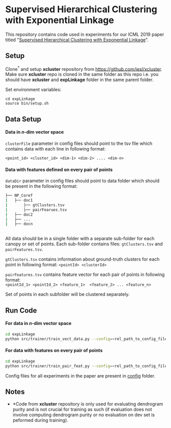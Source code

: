 # Supervised Hierarchical Clustering with Exponential Linkage
This repository contains code used in experiments for our ICML 2019 paper titled  "[Supervised Hierarchical Clustering with Exponential Linkage](http://proceedings.mlr.press/v97/yadav19a.html)". 

## Setup ##

Clone<sup>*</sup>  and setup **xcluster** repository from <https://github.com/iesl/xcluster>. 
Make sure **xcluster** repo is cloned in the same folder as this repo i.e. you should have **xcluster** and **expLinkage** folder in the same parent folder.  

Set environment variables:

```
cd expLinkage
source bin/setup.sh
```

## Data Setup ##


#### Data in *n*-dim vector space ####

`clusterFile` parameter in config files should point to the tsv file which contains data with each line in following format:

`<point_id> <cluster_id> <dim-1> <dim-2> .... <dim-n>`

#### Data with features defined on every pair of points ####

`dataDir` parameter in config files should point to data folder which should be present in the following format:
```bash
├── NP_Coref
|   ├── doc1
|       ├── gtClusters.tsv
|       ├── pairFearues.tsv
|   ├── doc2
|   ├── ...
|   ├── docn
    
```

All data should be in a single folder with a separate sub-folder for each canopy or set of points. Each sub-folder contains files: `gtClusters.tsv` and `pairFeatures.tsv`. 
 
`gtClusters.tsv` contains information about ground-truth clusters for each point in following format:
`<pointId> <clusterId>`

`pairFeatures.tsv` contains feature vector for each pair of points in following format:  
`<pointId_1> <pointId_2> <feature_1>  <feature_2> ... <feature_n>`

Set of points in each subfolder will be clustered separately.

## Run Code ##

#### For data in *n*-dim vector space ####

```bash
cd expLinkage
python src/trainer/train_vect_data.py --config=<rel_path_to_config_file> --seed=<random_seed>
```

#### For data with features on every pair of points ####

```bash
cd expLinkage
python src/trainer/train_pair_feat.py --config=<rel_path_to_config_file> --seed=<random_seed>
```

Config files for all experiments in the paper are present in [config](config) folder.


## Notes ##
- *Code from **xcluster** repository is only used for evaluating dendrogram purity and is not crucial for training as such (if evaluation does not involve computing dendrogram purity or no evaluation on dev set is peformed during training).
